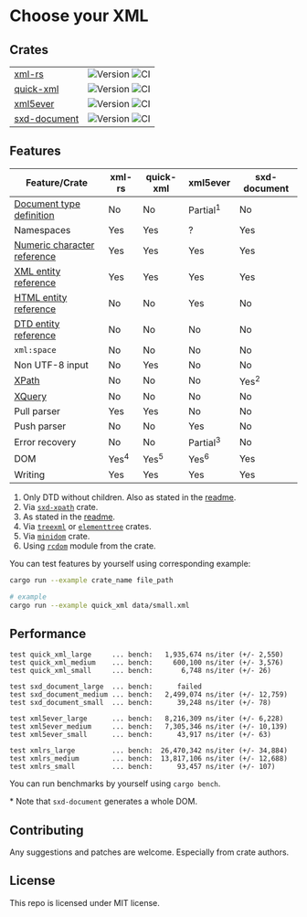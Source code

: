 # Choose your XML

## Crates

| | |
| --- | --- |
| [xml-rs](https://crates.io/crates/xml-rs) | ![Version][xml-rs-version] ![CI][xml-rs-travis] |
| [quick-xml](https://crates.io/crates/quick-xml) | ![Version][quick-xml-version] ![CI][quick-xml-travis] |
| [xml5ever](https://crates.io/crates/xml5ever) | ![Version][xml5ever-version] ![CI][xml5ever-travis] |
| [sxd-document](https://crates.io/crates/sxd-document) | ![Version][sxd-document-version] ![CI][sxd-document-travis] |

[xml-rs-version]: https://img.shields.io/crates/v/xml-rs.svg
[quick-xml-version]: https://img.shields.io/crates/v/quick-xml.svg
[xml5ever-version]: https://img.shields.io/crates/v/xml5ever.svg
[sxd-document-version]: https://img.shields.io/crates/v/sxd-document.svg

[xml-rs-travis]: https://img.shields.io/travis/netvl/xml-rs.svg
[quick-xml-travis]: https://img.shields.io/travis/tafia/quick-xml.svg
[xml5ever-travis]: https://img.shields.io/travis/servo/html5ever.svg
[sxd-document-travis]: https://img.shields.io/travis/shepmaster/sxd-document.svg

## Features

| Feature/Crate                 | xml-rs               | quick-xml            | xml5ever             | sxd-document         |
| ----------------------------- | -------------------- | -------------------- | -------------------- | -------------------- |
| [Document type definition]    | No                   | No                   | Partial<sup>1</sup>  | No                   |
| Namespaces                    | Yes                  | Yes                  | ?                    | Yes                  |
| [Numeric character reference] | Yes                  | Yes                  | Yes                  | Yes                  |
| [XML entity reference]        | Yes                  | Yes                  | Yes                  | Yes                  |
| [HTML entity reference]       | No                   | No                   | Yes                  | No                   |
| [DTD entity reference]        | No                   | No                   | No                   | No                   |
| `xml:space`                   | No                   | No                   | No                   | No                   |
| Non UTF-8 input               | No                   | Yes                  | No                   | No                   |
| [XPath]                       | No                   | No                   | No                   | Yes<sup>2</sup>      |
| [XQuery]                      | No                   | No                   | No                   | No                   |
| Pull parser                   | Yes                  | Yes                  | No                   | No                   |
| Push parser                   | No                   | No                   | Yes                  | No                   |
| Error recovery                | No                   | No                   | Partial<sup>3</sup>  | No                   |
| DOM                           | Yes<sup>4</sup>      | Yes<sup>5</sup>      | Yes<sup>6</sup>      | Yes                  |
| Writing                       | Yes                  | Yes                  | Yes                  | Yes                  |

1. Only DTD without children. Also as stated in the [readme](https://github.com/servo/html5ever/blob/master/xml5ever/README.md#when-you-shouldnt-use-it).
2. Via [`sxd-xpath`](https://crates.io/crates/sxd-xpath) crate.
3. As stated in the [readme](https://github.com/servo/html5ever/blob/master/xml5ever/README.md#xml5ever).
4. Via [`treexml`](https://crates.io/crates/treexml) or [`elementtree`](https://crates.io/crates/elementtree) crates.
5. Via [`minidom`](https://crates.io/crates/minidom) crate.
6. Using [`rcdom`](https://github.com/servo/html5ever/blob/master/markup5ever/rcdom.rs) module from the crate.

[Document type definition]: https://en.wikipedia.org/wiki/Document_type_definition
[Numeric character reference]: https://en.wikipedia.org/wiki/Numeric_character_reference
[XPath]: https://en.wikipedia.org/wiki/XPath
[XQuery]: https://en.wikipedia.org/wiki/XQuery
[XML entity reference]: https://en.wikipedia.org/wiki/List_of_XML_and_HTML_character_entity_references#Predefined_entities_in_XML
[HTML entity reference]: https://en.wikipedia.org/wiki/List_of_XML_and_HTML_character_entity_references#Character_entity_references_in_HTML
[DTD entity reference]: https://en.wikipedia.org/wiki/List_of_XML_and_HTML_character_entity_references#Character_reference_overview

You can test features by yourself using corresponding example:

```bash
cargo run --example crate_name file_path

# example
cargo run --example quick_xml data/small.xml
```

## Performance

```
test quick_xml_large     ... bench:   1,935,674 ns/iter (+/- 2,550)
test quick_xml_medium    ... bench:     600,100 ns/iter (+/- 3,576)
test quick_xml_small     ... bench:       6,748 ns/iter (+/- 26)

test sxd_document_large  ... bench:      failed
test sxd_document_medium ... bench:   2,499,074 ns/iter (+/- 12,759)
test sxd_document_small  ... bench:      39,248 ns/iter (+/- 78)

test xml5ever_large      ... bench:   8,216,309 ns/iter (+/- 6,228)
test xml5ever_medium     ... bench:   7,305,346 ns/iter (+/- 10,139)
test xml5ever_small      ... bench:      43,917 ns/iter (+/- 63)

test xmlrs_large         ... bench:  26,470,342 ns/iter (+/- 34,884)
test xmlrs_medium        ... bench:  13,817,106 ns/iter (+/- 12,688)
test xmlrs_small         ... bench:      93,457 ns/iter (+/- 107)
```

You can run benchmarks by yourself using `cargo bench`.

\* Note that `sxd-document` generates a whole DOM.

## Contributing

Any suggestions and patches are welcome. Especially from crate authors.

## License

This repo is licensed under MIT license.
